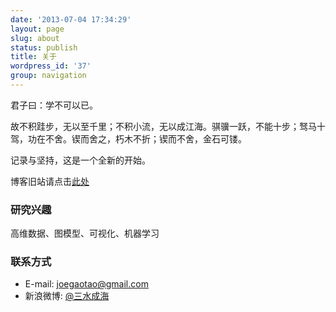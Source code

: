 ```yaml
---
date: '2013-07-04 17:34:29'
layout: page
slug: about
status: publish
title: 关于
wordpress_id: '37'
group: navigation
---
```


君子曰：学不可以已。

故不积跬步，无以至千里；不积小流，无以成江海。骐骥一跃，不能十步；驽马十驾，功在不舍。锲而舍之，朽木不折；锲而不舍，金石可镂。

记录与坚持，这是一个全新的开始。

博客旧站请点击[此处](http://www.gaotao.name/cn/)

### 研究兴趣

高维数据、图模型、可视化、机器学习

### 联系方式

* E-mail: joegaotao@gmail.com
* 新浪微博: [@三水成海](http://weibo.com/u/1869812215)




